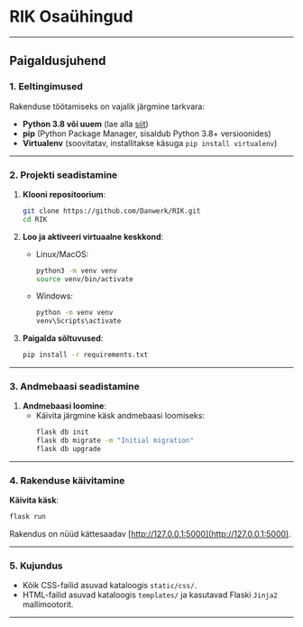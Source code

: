 # RIK Osaühingud

---

## Paigaldusjuhend

### 1. **Eeltingimused**
Rakenduse töötamiseks on vajalik järgmine tarkvara:
- **Python 3.8 või uuem** (lae alla [siit](https://www.python.org/downloads/))
- **pip** (Python Package Manager, sisaldub Python 3.8+ versioonides)
- **Virtualenv** (soovitatav, installitakse käsuga `pip install virtualenv`)

---

### 2. **Projekti seadistamine**
1. **Klooni repositoorium**:
   ```bash
   git clone https://github.com/Danwerk/RIK.git
   cd RIK
   ```

2. **Loo ja aktiveeri virtuaalne keskkond**:
   - Linux/MacOS:
     ```bash
     python3 -m venv venv
     source venv/bin/activate
     ```
   - Windows:
     ```bash
     python -m venv venv
     venv\Scripts\activate
     ```

3. **Paigalda sõltuvused**:
   ```bash
   pip install -r requirements.txt
   ```

---

### 3. **Andmebaasi seadistamine**
1. **Andmebaasi loomine**:
   - Käivita järgmine käsk andmebaasi loomiseks:
     ```bash
     flask db init
     flask db migrate -m "Initial migration"
     flask db upgrade
     ```
---

### 4. **Rakenduse käivitamine**
**Käivita käsk**:
   ```bash
   flask run
   ```
   Rakendus on nüüd kättesaadav [http://127.0.0.1:5000](http://127.0.0.1:5000).

---

### 5. **Kujundus**
- Kõik CSS-failid asuvad kataloogis `static/css/`.
- HTML-failid asuvad kataloogis `templates/` ja kasutavad Flaski `Jinja2` mallimootorit.

---